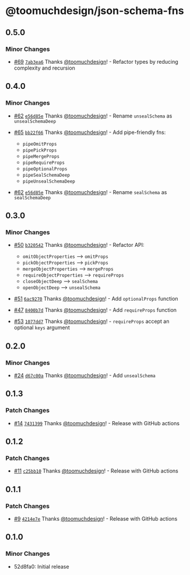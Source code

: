 # @toomuchdesign/json-schema-fns

## 0.5.0

### Minor Changes

- [#69](https://github.com/toomuchdesign/json-schema-fns/pull/69) [`7ab3ea6`](https://github.com/toomuchdesign/json-schema-fns/commit/7ab3ea68cad4a7e14f02135e4331cac8f4c7d9b0) Thanks [@toomuchdesign](https://github.com/toomuchdesign)! - Refactor types by reducing complexity and recursion

## 0.4.0

### Minor Changes

- [#62](https://github.com/toomuchdesign/json-schema-fns/pull/62) [`e56d85e`](https://github.com/toomuchdesign/json-schema-fns/commit/e56d85e73e38f8e6b820cb32a130742fd15c726d) Thanks [@toomuchdesign](https://github.com/toomuchdesign)! - Rename `unsealSchema` as `unsealSchemaDeep`

- [#65](https://github.com/toomuchdesign/json-schema-fns/pull/65) [`bb22f66`](https://github.com/toomuchdesign/json-schema-fns/commit/bb22f66d84ff66be86b62d2e4432cb5f092fc68a) Thanks [@toomuchdesign](https://github.com/toomuchdesign)! - Add pipe-friendly fns:
  - `pipeOmitProps`
  - `pipePickProps`
  - `pipeMergeProps`
  - `pipeRequireProps`
  - `pipeOptionalProps`
  - `pipeSealSchemaDeep`
  - `pipeUnsealSchemaDeep`

- [#62](https://github.com/toomuchdesign/json-schema-fns/pull/62) [`e56d85e`](https://github.com/toomuchdesign/json-schema-fns/commit/e56d85e73e38f8e6b820cb32a130742fd15c726d) Thanks [@toomuchdesign](https://github.com/toomuchdesign)! - Rename `sealSchema` as `sealSchemaDeep`

## 0.3.0

### Minor Changes

- [#50](https://github.com/toomuchdesign/json-schema-fns/pull/50) [`b320542`](https://github.com/toomuchdesign/json-schema-fns/commit/b32054214f4d93dc28c6bf9eb4a34c299236d481) Thanks [@toomuchdesign](https://github.com/toomuchdesign)! - Refactor API:
  - `omitObjectProperties` --> `omitProps`
  - `pickObjectProperties` --> `pickProps`
  - `mergeObjectProperties` --> `mergeProps`
  - `requireObjectProperties` --> `requireProps`
  - `closeObjectDeep` --> `sealSchema`
  - `openObjectDeep` --> `unsealSchema`

- [#51](https://github.com/toomuchdesign/json-schema-fns/pull/51) [`6ac9270`](https://github.com/toomuchdesign/json-schema-fns/commit/6ac9270200ff526cdb44a12341a833a19b8783e8) Thanks [@toomuchdesign](https://github.com/toomuchdesign)! - Add `optionalProps` function

- [#47](https://github.com/toomuchdesign/json-schema-fns/pull/47) [`8400b7d`](https://github.com/toomuchdesign/json-schema-fns/commit/8400b7d187f0c8b42d9a799eb5d1dad421697f3c) Thanks [@toomuchdesign](https://github.com/toomuchdesign)! - Add `requireProps` function

- [#53](https://github.com/toomuchdesign/json-schema-fns/pull/53) [`1077dd7`](https://github.com/toomuchdesign/json-schema-fns/commit/1077dd7e57d0613fd58e0a924defa80e6c341dbe) Thanks [@toomuchdesign](https://github.com/toomuchdesign)! - `requireProps` accept an optional `keys` argument

## 0.2.0

### Minor Changes

- [#24](https://github.com/toomuchdesign/json-schema-fns/pull/24) [`d67c00a`](https://github.com/toomuchdesign/json-schema-fns/commit/d67c00a206a8a4fde1b08e79e205325a9f316286) Thanks [@toomuchdesign](https://github.com/toomuchdesign)! - Add `unsealSchema`

## 0.1.3

### Patch Changes

- [#14](https://github.com/toomuchdesign/json-schema-fns/pull/14) [`7431399`](https://github.com/toomuchdesign/json-schema-fns/commit/7431399cfeb0f8c4091b19cf0652cbd770e18a6e) Thanks [@toomuchdesign](https://github.com/toomuchdesign)! - Release with GitHub actions

## 0.1.2

### Patch Changes

- [#11](https://github.com/toomuchdesign/json-schema-fns/pull/11) [`c25bb10`](https://github.com/toomuchdesign/json-schema-fns/commit/c25bb109f9054d9fef67554669f35aca36903898) Thanks [@toomuchdesign](https://github.com/toomuchdesign)! - Release with GitHub actions

## 0.1.1

### Patch Changes

- [#9](https://github.com/toomuchdesign/json-schema-fns/pull/9) [`4214e7e`](https://github.com/toomuchdesign/json-schema-fns/commit/4214e7eb4882ae982c6e38910a1ba2e166bc112c) Thanks [@toomuchdesign](https://github.com/toomuchdesign)! - Release with GitHub actions

## 0.1.0

### Minor Changes

- 52d8fa0: Initial release
